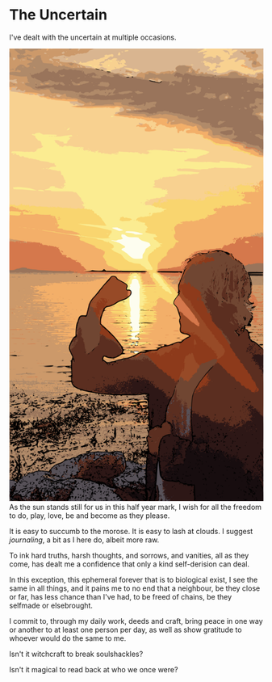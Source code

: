 # The Uncertain

I've dealt with the uncertain at multiple occasions.

![Solstice](/src/Solstice.png)
As the sun stands still for us in this half year mark,
I wish for all the freedom to do, play, love, be and become as they please.

It is easy to succumb to the morose. It is easy to lash at clouds.
I suggest *journaling*, a bit as I here do, albeit more raw.

To ink hard truths, harsh thoughts, and sorrows, and vanities, all as they come,
has dealt me a confidence that only a kind self-derision can deal.

In this exception, this ephemeral forever that is to biological exist, I see the same in all things,
and it pains me to no end that a neighbour, be they close or far, has less chance than I've had,
to be freed of chains, be they selfmade or elsebrought.

I commit to, through my daily work, deeds and craft,
bring peace in one way or another to at least one person per day,
as well as show gratitude to whoever would do the same to me.

Isn't it witchcraft to break soulshackles?

Isn't it magical to read back at who we once were?